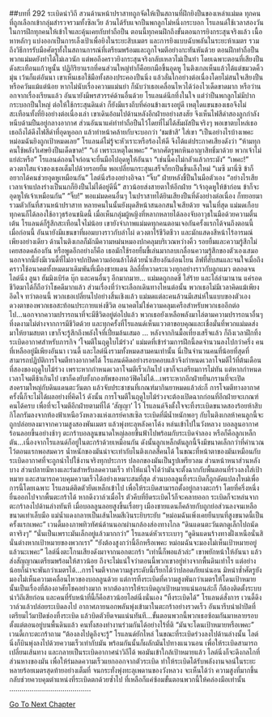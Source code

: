##บทที่ 292 ระเบิดนำวิถี
สวนด้านหน้าปราสาทถูกจัดให้เป็นสถานที่ฝึกยิงปืนของเหล่าแม่มด
ทุกคนที่ถูกเลือกเข้ากลุ่มสำรวจรวมทั้งซิลเวีย ล้วนได้รับแจกปืนพกลูกโม่หนึ่งกระบอก
โรแลนด์ใช้เวลาสองวันในการฝึกทุกคนให้เข้าใจและคุ้นเคยกับท่าถือปืน ตอนนี้ทุกคนฝึกถึงขั้นตอนการยิงกระสุนจริงแล้ว เนื้อหาหลักๆ แบ่งออกเป็นการเล็งเป้าเพื่อยิงในระยะสิบเมตร และการยิงแบบฉับพลันในระยะห้าเมตร รวมถึงวิธีการรับมือศัตรูทั้งในสถานการณ์ที่เตรียมพร้อมและถูกโจมตีอย่างกะทันหันด้วย
ตอนฝึกท่าถือปืน พวกแม่มดยังทำได้ไม่เลวนัก แต่พอถึงคราวยิงกระสุนจริงกลับเหลวไม่เป็นท่า
โดยเฉพาะตอนที่เสียงปืนดังสะเทือนแก้วหูนั้น ปฏิกิริยาแรกที่คนส่วนใหญ่ทำก็คือยกมือขึ้นอุดหู ไนติงเกลเห็นแล้วได้แต่ขมวดคิ้วมุ่น
เว้นก็แต่อันนา
เขาเห็นเธอใช้มือทั้งสองประคองปืนนิ่ง แล้วลั่นไกอย่างต่อเนื่องโดยไม่สนใจเสียงปืนหรือควันแม้แต่น้อย หากไม่นับเรื่องความแม่นยำ ก็นับว่าเธอเคลื่อนไหวได้ว่องไวเด็ดขาดมาก
หรือว่านอกจากเรื่องเรียนแล้ว อันนายังมีพรสวรรค์ด้านอื่นด้วย โรแลนด์นึกทึ่งในใจ แต่ว่าปืนพกลูกโม่มีปากกระบอกปืนใหญ่ ต่อให้ใช้กระสุนดินดำ ก็ยังมีแรงถีบที่ค่อนข้างแรงอยู่ดี เหตุใดแขนของเธอจึงไม่สะเทือนทั้งที่ยิงอย่างต่อเนื่องเล่า
เขาเดินอ้อมไปด้านหลังอีกฝ่ายอย่างสงสัย จึงเห็นไฟสีดำสองลูกกำลังหนีบด้ามปืนอยู่กลางอากาศ ส่วนอันนาแค่ทำท่าถือปืนไว้โดยที่ไม่ได้สัมผัสปืนจริงๆ พอเขาตบไหล่เธอ เธอถึงได้ดึงไฟสีดำที่อุดหูออก แล้วทำหน้าคล้ายกับจะบอกว่า ‘ชมข้าสิ’ ใส่เขา “เป็นอย่างไรบ้างเพคะ หม่อมฉันยิงถูกเป้าหมดเลย”
โรแลนด์ไม่รู้จะหัวเราะหรือร้องไห้ดี จึงได้แต่ประกาศเสียงดังว่า “ห้ามทุกคนใช้พลังวิเศษยิงปืนเด็ดขาด!”
“เอ๋ เพราะเหตุใดเพคะ”
“หากศัตรูพกหินอาญาสิทธิ์มาด้วย พวกเจ้าไม่แย่ล่ะหรือ” โรแลนด์ถอนใจก่อนจะยื่นมือไปอุดหูให้อันนา “เช่นนี้คงไม่กลัวแล้วกระมัง”
“เพคะ!” ดวงตาใสแจ๋วของเธอเต็มไปด้วยรอยยิ้ม พอเปลี่ยนกระสุนเสร็จก็ยกปืนขึ้นเล็งใหม่
“เมซี มานี่ซิ ข้าก็อยากได้คนช่วยอุดหูเหมือนกัน” ไลต์นิ่งร้องอย่างอิจฉา
“จิ๊บ” ฝ่ายหลังชี้ปืนในมือตัวเอง
“อย่างไรเสียเวลาเจ้าแปลงร่างเป็นนกก็ยิงปืนไม่ได้อยู่ดีนี่” สาวน้อยส่งสายตาให้อีกฝ่าย “เจ้าอุดหูให้ข้าก่อน ข้าก็จะอุดหูให้เจ้าเหมือนกัน”
“จิ๊บ!”
พอแม่มดคนอื่นๆ ในปราสาทได้ยินเสียงปืนที่ดังอย่างต่อเนื่อง ก็ทยอยมารวมตัวกันที่สวนหน้าปราสาท หลายคนในนั้นยังผุดสีหน้าสนอกสนใจเสียด้วย จนในที่สุด แม่มดเกือบทุกคนก็ได้ลองใช้อาวุธร้อนชนิดนี้
เมื่อเห็นกลุ่มผู้หญิงที่หลากหลายได้ลองจับอาวุธในมือด้วยความตื่นเต้น โรแลนด์ก็รู้สึกสะเทือนใจไม่น้อย
เขายังจำภาพแม่มดทุกคนตอนเจอกันครั้งแรกได้จนถึงตอนนี้
เมื่อก่อนนี้ อันนายังมีแขนขาที่ผอมบางราวกับลำไผ่ ดวงตาไร้ชีวิตชีวา และมักแสดงสีหน้าไร้อารมณ์เพียงอย่างเดียว
ด้านไนติงเกลก็มักมีความหม่นหมองปกคลุมบริเวณหว่างคิ้ว รอยยิ้มและความรู้สึกไม่เคยสอดคล้องกัน หรือพูดอีกอย่างก็คือ เธอมักใช้รอยยิ้มขี้เล่นมากลบเกลื่อนความรู้สึกของตัวเองเสมอ
นอกจากนี้ยังมีเวนดี้ที่ไม่อาจปกปิดความอ่อนล้าได้ด้วยน้ำเสียงอันอ่อนโยน ลีฟที่สับสนและจนใจเมื่อถึงคราวใช้อนาคตทั้งหมดมาเดิมพันที่เมืองชายแดน ลิลลี่ที่หวาดระแวงทุกอย่างราวกับลูกแมว
ตลอดจนไลต์นิ่ง ลูนา ฮัมมิงเบิร์ด บุ๊ก และคนอื่นๆ อีกมากมาย…
แม่มดถูกกดขี่ ใส่ร้าย และไล่ล่ามานาน แค่รอดชีวิตมาได้ก็ถือว่าโชคดีมากแล้ว ส่วนเรื่องที่ว่าจะเลือกเดินทางไหนต่อนั้น พวกเธอไม่มีเวลาคิดแม้เพียงอึดใจ ทว่าตอนนี้ พวกเธอเปลี่ยนไปอย่างสิ้นเชิงแล้ว
แม่มดแต่ละคนล้วนมีเสน่ห์ในแบบของตัวเอง ดวงตาของพวกเธอสะท้อนประกายแห่งชีวิต อนาคตไม่ใช่ความคลุมเครือสำหรับพวกเธออีกต่อไป...นอกจากความปรารถนาที่จะมีชีวิตอยู่ต่อไปแล้ว พวกเธอยังเหลือพลังมาไล่ตามความปรารถนาอื่นๆ ที่งดงามไม่ต่างจากการมีชีวิตด้วย
และทุกครั้งที่โรแลนด์เห็นแววตาขอบคุณและเชื่อมั่นที่พวกแม่มดส่งมาให้ยามสบตา เขาก็จะรู้สึกถึงพลังใจที่เปี่ยมล้นเสมอ
…
หลังจากกินมื้อเที่ยงเสร็จแล้ว ก็ถึงเวลาฝึกทิ้งระเบิดอากาศสำหรับภารกิจ ‘โจมตีในฤดูใบไม้ร่วง’ แม่มดที่เข้าร่วมการฝึกนี้ลดจำนวนลงไปกว่าครึ่ง คนที่เหลืออยู่มีเพียงอันนา เวนดี้ และไลต์นิ่งรวมทั้งหมดสามคนเท่านั้น
นี่เป็นจำนวนคนที่น้อยที่สุดที่สามารถปฏิบัติการโจมตีทางอากาศได้
โรแลนด์คิดอย่างรอบคอบแล้วจึงกำหนดเวลาโจมตีไว้ที่ต้นเดือนที่สองของฤดูใบไม้ร่วง เพราะหากกำหนดเวลาโจมตีเร็วเกินไป เขาก็จะเตรียมการไม่ทัน แต่หากกำหนดเวลาโจมตีช้าเกินไป เขาก็คงยับยั้งกองทัพของทอว์ฟิคไม่ได้...เพราะหากอีกฝ่ายยืนกรานที่จะเปิดสงครามใหญ่กับดินแดนตะวันตก แล้วจับประชาชนที่เกณฑ์มากินยาหมดแล้วล่ะก็ การโจมตีทางอากาศครั้งนี้ก็จะไม่ได้ผลอย่างที่คิดไว้
ดังนั้น การโจมตีในฤดูใบไม้ร่วงจะต้องเปิดฉากก่อนที่อีกฝ่ายจะเกณฑ์คนได้ครบ
เพื่อที่จะโจมตีอีกฝ่ายตามที่ได้ ‘สัญญา’ ไว้ โรแลนด์จึงตั้งใจจะทิ้งระเบิดขนาดสองร้อยห้าสิบกิโลกรัมลงจากท้องฟ้าเหนือวังหลวงแห่งเกรย์คาสเซิล ระเบิดที่มีน้ำหนักพอๆ กับไนติงเกลห้าคนลูกนี้จะถูกปล่อยลงมาจากความสูงสองพันเมตร แล้วพุ่งทะลุหลังคาโค้ง หล่นเข้าไปในวังหลวง
บอลลูนอากาศร้อนลอยขึ้นอย่างช้าๆ ตะกร้าบอลลูนขนาดใหญ่ลอยขึ้นฟ้าไปพร้อมกับระเบิดจำลอง หรือก็คือลูกเหล็กตัน...เนื่องจากโรแลนด์ก็อยู่ในตะกร้าด้วยเหมือนกัน ดังนั้นลูกเหล็กตันลูกนี้จึงมีขนาดเล็กกว่าที่คำนวณไว้ตอนแรกพอสมควร น้ำหนักของมันน่าจะเท่ากับไนติงเกลสี่คนได้ ในขณะที่หน้าตาของมันเหมือนกับระเบิดอากาศที่จะถูกนำไปใช้งานจริงทุกประการ ปลอกของมันเป็นรูปเพรียวลม ส่วนหน้าหนาส่วนหลังบาง ส่วนปลายมีหางและร่มสำหรับลดความเร็ว ทำให้แน่ใจได้ว่ามันจะตั้งฉากกับพื้นตอนที่ร่วงลงใส่เป้าหมาย และสามารถควบคุมความเร็วได้อย่างเหมาะสมที่สุด
ส่วนบอลลูนทิ้งระเบิดก็ถูกดัดแปลงใหม่เพื่อการนี้โดยเฉพาะ โรแลนด์ติดตัวยึดเหล็กเข้าไป เพื่อให้ระเบิดสามารถตั้งอยู่กลางตะกร้า โดยที่ครึ่งหนึ่งยื่นออกไปจากพื้นตะกร้าได้ หากดึงวาล์วเมื่อไร ตัวคีบที่ยึดระเบิดไว้ก็จะคลายออก ระเบิดก็จะหล่นจากตะกร้าลงไปด้านล่างทันที
เมื่อบอลลูนลอยสูงขึ้นเรื่อยๆ เมืองชายแดนก็คล้ายกับถูกย่อส่วนลงจนเหลือขนาดเท่าเล็บมือ แม่น้ำแดงกลายเป็นเส้นไหมสีเงินระยิบระยับ
“หม่อมฉันเพิ่งเคยยืนบนที่สูงขนาดนี้เป็นครั้งแรกเพคะ” เวนดี้มองภาพทิวทัศน์ด้านนอกผ่านกล้องส่องทางไกล “ดินแดนตะวันตกดูเล็กไปถนัดตาจริงๆ”
“นั่นเป็นเพราะมันเล็กอยู่แล้วมากกว่า” โรแลนด์หัวเราะเบาๆ “ดูดินแดนร้างทางฝั่งเหนือนั่นสิ นั่นต่างหากเป้าหมายของพวกเรา”
“ยังต้องสูงกว่านี้อีกหรือเพคะ หม่อมฉันจะมองไม่เห็นเป้าหมายอยู่แล้วนะเพคะ” ไลต์นิ่งตะโกนเสียงดังมาจากนอกตะกร้า
“เท่านี้ก็พอแล้วล่ะ” เขาพยักหน้าให้อันนา แล้วส่งสัญญาณเตรียมพร้อมให้สาวน้อย
ถึงจะไม่แน่ใจว่าตอนนี้พวกเขาอยู่ห่างจากพื้นดินเท่าไร แต่อย่างน้อยก็น่าจะพันกว่าเมตรได้...การโจมตีจากความสูงระดับนี้เรียกได้ว่าปลอดภัยแน่นอน มิหนำซ้ำศัตรูยังมองไม่เห็นความเคลื่อนไหวของบอลลูนด้วย
แต่การทิ้งระเบิดที่ความสูงพันกว่าเมตรให้โดนเป้าหมายนั้นเป็นเรื่องที่ต้องอาศัยโชคอย่างมาก หากต้องการให้ระเบิดถูกเป้าหมายแน่นอนล่ะก็ ก็ต้องติดตั้งระบบนำวิถีเสียก่อน
และคนที่รับหน้าที่นี้ก็คือสาวน้อยไลต์นิ่งนั่นเอง
“ทิ้งระเบิดได้” โรแลนด์สั่งการ
เวนดี้ดึงวาล์วแล้วปล่อยระเบิดลงไป อากาศภายนอกพลันพุ่งเข้ามาในตะกร้าอย่างรวดเร็ว อันนารีบนำฝาปิดที่เตรียมไว้มาปิดช่องทิ้งระเบิด แล้วบิดตัวยึดจนแน่นทันที...ขั้นตอนพวกนี้พวกเธอซ้อมกันมาหลายรอบตั้งแต่ตอนอยู่บนพื้นดินแล้ว คนทั้งสองทำงานร่วมกันได้อย่างไร้ที่ติ
“มันจะโดนเป้าหมายหรือเพคะ” เวนดี้เกาะตะกร้าถาม
“ต้องลงไปดูถึงจะรู้” โรแลนด์ยักไหล่
ในขณะที่ระเบิดร่วงลงไปด้านล่างนั้น ไลต์นิ่งก็บินพุ่งลงไปด้วยความเร็วเท่ากับมัน พร้อมกันนั้นก็ผลักมันไปทางแนวนอน เพื่อให้ระเบิดสามารถเปลี่ยนเส้นทาง และกลายเป็นระเบิดอากาศนำวิถีได้ พอมันเข้าใกล้เป้าหมายแล้ว ไลต์นิ่งก็จะดึงกลไกที่ส่วนหางของมัน เพื่อให้ร่มลดความเร็วแยกออกจากตัวระเบิด ทำให้ระเบิดได้รับพลังงานจลน์ในระยะหลายร้อยเมตรสุดท้ายอย่างเต็มที่ จนกระทั่งพุ่งทะลุเพดานของวังหลวง
จะเห็นได้ว่า ความสูงที่มากขึ้นกลับช่วยควบคุมตำแหน่งที่ระเบิดตกด้วยซ้ำไป
ที่เหลือก็แค่ซ้อมขั้นตอนพวกนี้ให้คล่องมือเท่านั้น
........................................


[Go To Next Chapter]( ./205.md)